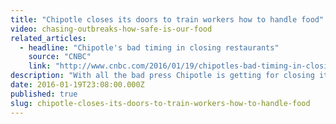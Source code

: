 ```yaml
---
title: "Chipotle closes its doors to train workers how to handle food"
video: chasing-outbreaks-how-safe-is-our-food
related_articles:
  - headline: "Chipotle's bad timing in closing restaurants"
    source: "CNBC"
    link: "http://www.cnbc.com/2016/01/19/chipotles-bad-timing-in-closing-restaurants-commentary.html"
description: "With all the bad press Chipotle is getting for closing its doors to train workers how to handle food...one wonders if they should have followed Jack in the Box's lead."
date: 2016-01-19T23:08:00.000Z
published: true
slug: chipotle-closes-its-doors-to-train-workers-how-to-handle-food
---
```


